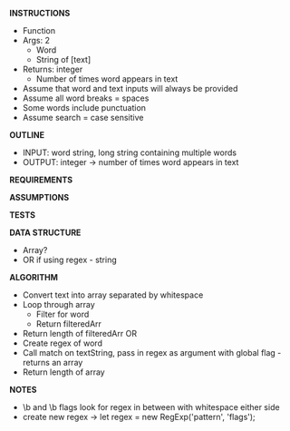 **INSTRUCTIONS**
- Function
- Args: 2 
  - Word
  - String of [text]
- Returns: integer
  - Number of times word appears in text
- Assume that word and text inputs will always be provided
- Assume all word breaks = spaces
- Some words include punctuation
- Assume search = case sensitive

**OUTLINE**
- INPUT: word string, long string containing multiple words
- OUTPUT: integer -> number of times word appears in text

**REQUIREMENTS**

**ASSUMPTIONS**

**TESTS**

**DATA STRUCTURE**
- Array?
- OR if using regex - string

**ALGORITHM**
- Convert text into array separated by whitespace
- Loop through array
  - Filter for word
  - Return filteredArr
- Return length of filteredArr
OR
- Create regex of word
- Call match on textString, pass in regex as argument with global flag - returns an array
- Return length of array

**NOTES**
- \\b and \\b flags look for regex in between with whitespace either side
- create new regex -> let regex = new RegExp('pattern', 'flags');